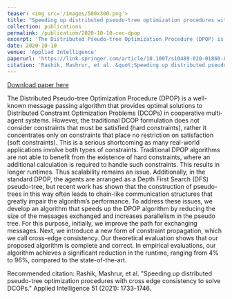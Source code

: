```yaml
---
teaser: <img src='/images/500x300.png'>
title: "Speeding up distributed pseudo-tree optimization procedures with cross edge consistency to solve DCOPs"
collection: publications
permalink: /publication/2020-10-10-cec-dpop
excerpt: 'The Distributed Pseudo-tree Optimization Procedure (DPOP) is a well-known message passing algorithm that provides optimal solutions to Distributed Constraint Optimization Problems (DCOPs) in cooperative multi-agent systems. However, the traditional DCOP formulation does not consider constraints that must be satisfied (hard constraints), rather it concentrates only on constraints that place no restriction on satisfaction (soft constraints). This is a serious shortcoming as many real-world applications involve both types of constraints. Traditional DPOP algorithms are not able to benefit from the existence of hard constraints, where an additional calculation is required to handle such constraints. This results in longer runtimes. Thus scalability remains an issue. Additionally, in the standard DPOP, the agents are arranged as a Depth First Search (DFS) pseudo-tree, but recent work has shown that the construction of pseudo-trees in this way often leads to chain-like communication structures that greatly impair the algorithm’s performance. To address these issues, we develop an algorithm that speeds up the DPOP algorithm by reducing the size of the messages exchanged and increases parallelism in the pseudo tree. For this purpose, initially, we improve the path for exchanging messages. Next, we introduce a new form of constraint propagation, which we call cross-edge consistency. Our theoretical evaluation shows that our proposed algorithm is complete and correct. In empirical evaluations, our algorithm achieves a significant reduction in the runtime, ranging from 4% to 96%, compared to the state-of-the-art.'
date: 2020-10-10
venue: 'Applied Intelligence'
paperurl: 'https://link.springer.com/article/10.1007/s10489-020-01860-8'
citation: 'Rashik, Mashrur, et al. &quot;Speeding up distributed pseudo-tree optimization procedures with cross edge consistency to solve DCOPs.&quot; Applied Intelligence 51 (2021): 1733-1746.'
---
```


<a href='https://link.springer.com/article/10.1007/s10489-020-01860-8'>Download paper here</a>

The Distributed Pseudo-tree Optimization Procedure (DPOP) is a well-known message passing algorithm that provides optimal solutions to Distributed Constraint Optimization Problems (DCOPs) in cooperative multi-agent systems. However, the traditional DCOP formulation does not consider constraints that must be satisfied (hard constraints), rather it concentrates only on constraints that place no restriction on satisfaction (soft constraints). This is a serious shortcoming as many real-world applications involve both types of constraints. Traditional DPOP algorithms are not able to benefit from the existence of hard constraints, where an additional calculation is required to handle such constraints. This results in longer runtimes. Thus scalability remains an issue. Additionally, in the standard DPOP, the agents are arranged as a Depth First Search (DFS) pseudo-tree, but recent work has shown that the construction of pseudo-trees in this way often leads to chain-like communication structures that greatly impair the algorithm’s performance. To address these issues, we develop an algorithm that speeds up the DPOP algorithm by reducing the size of the messages exchanged and increases parallelism in the pseudo tree. For this purpose, initially, we improve the path for exchanging messages. Next, we introduce a new form of constraint propagation, which we call cross-edge consistency. Our theoretical evaluation shows that our proposed algorithm is complete and correct. In empirical evaluations, our algorithm achieves a significant reduction in the runtime, ranging from 4% to 96%, compared to the state-of-the-art.

Recommended citation: Rashik, Mashrur, et al. "Speeding up distributed pseudo-tree optimization procedures with cross edge consistency to solve DCOPs." Applied Intelligence 51 (2021): 1733-1746.